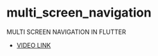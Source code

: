 # multi_screen_navigation

MULTI SCREEN NAVIGATION IN FLUTTER

- [VIDEO LINK](https://drive.google.com/file/d/1wOthuKuREpEM6l6kxC0q0aAcTZgU1URD/view?usp=sharing)
